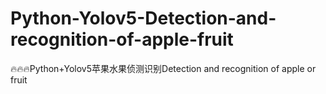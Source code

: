 # Python-Yolov5-Detection-and-recognition-of-apple-fruit
🔥🔥🔥Python+Yolov5苹果水果侦测识别Detection and recognition of apple or fruit
